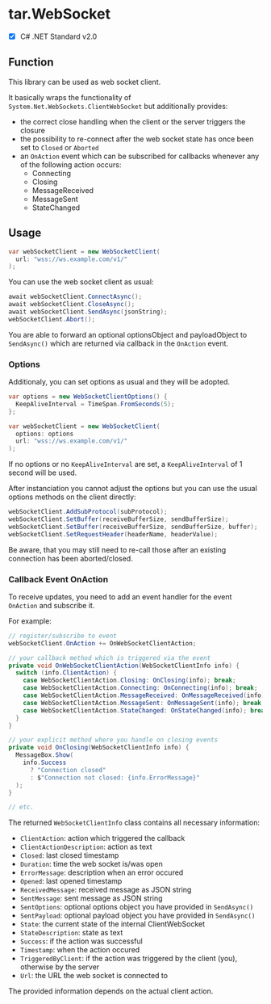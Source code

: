 # tar.WebSocket

 - [X] C# .NET Standard v2.0

## Function

This library can be used as web socket client.

It basically wraps the functionality of `System.Net.WebSockets.ClientWebSocket` but additionally provides:

- the correct close handling when the client or the server triggers the closure
- the possibility to re-connect after the web socket state has once been set to `Closed` or `Aborted`
- an `OnAction` event which can be subscribed for callbacks whenever any of the following action occurs:
  - Connecting
  - Closing
  - MessageReceived
  - MessageSent
  - StateChanged

## Usage

```cs
var webSocketClient = new WebSocketClient(
  url: "wss://ws.example.com/v1/"
);
```

You can use the web socket client as usual:

```cs
await webSocketClient.ConnectAsync();
await webSocketClient.CloseAsync();
await webSocketClient.SendAsync(jsonString);
webSocketClient.Abort();
```

You are able to forward an optional optionsObject and payloadObject to `SendAsync()` which are returned via callback in the `OnAction` event.

### Options

Additionaly, you can set options as usual and they will be adopted.

```cs
var options = new WebSocketClientOptions() {
  KeepAliveInterval = TimeSpan.FromSeconds(5);
};

var webSocketClient = new WebSocketClient(
  options: options
  url: "wss://ws.example.com/v1/"
);
```

If no options or no `KeepAliveInterval` are set, a `KeepAliveInterval` of 1 second will be used.

After instanciation you cannot adjust the options but you can use the usual options methods on the client directly:

```cs
webSocketClient.AddSubProtocol(subProtocol);
webSocketClient.SetBuffer(receiveBufferSize, sendBufferSize);
webSocketClient.SetBuffer(receiveBufferSize, sendBufferSize, buffer);
webSocketClient.SetRequestHeader(headerName, headerValue);
```

Be aware, that you may still need to re-call those after an existing connection has been aborted/closed.

### Callback Event OnAction

To receive updates, you need to add an event handler for the event `OnAction` and subscribe it.

For example:

```cs
// register/subscribe to event
webSocketClient.OnAction += OnWebSocketClientAction;

// your callback method which is triggered via the event
private void OnWebSocketClientAction(WebSocketClientInfo info) {
  switch (info.ClientAction) {
    case WebSocketClientAction.Closing: OnClosing(info); break;
    case WebSocketClientAction.Connecting: OnConnecting(info); break;
    case WebSocketClientAction.MessageReceived: OnMessageReceived(info); break;
    case WebSocketClientAction.MessageSent: OnMessageSent(info); break;
    case WebSocketClientAction.StateChanged: OnStateChanged(info); break;
  }
}

// your explicit method where you handle on closing events
private void OnClosing(WebSocketClientInfo info) {
  MessageBox.Show(
    info.Success
      ? "Connection closed"
      : $"Connection not closed: {info.ErrorMessage}"
  );
}

// etc.
```

The returned `WebSocketClientInfo` class contains all necessary information:

- `ClientAction`: action which triggered the callback
- `ClientActionDescription`: action as text
- `Closed`: last closed timestamp
- `Duration`: time the web socket is/was open
- `ErrorMessage`: description when an error occured
- `Opened`: last opened timestamp
- `ReceivedMessage`: received message as JSON string
- `SentMessage`: sent message as JSON string
- `SentOptions`: optional options object you have provided in `SendAsync()`
- `SentPayload`: optional payload object you have provided in `SendAsync()`
- `State`: the current state of the internal ClientWebSocket
- `StateDescription`: state as text
- `Success`: if the action was successful
- `Timestamp`: when the action occured
- `TriggeredByClient`: if the action was triggered by the client (you), otherwise by the server
- `Url`: the URL the web socket is connected to

The provided information depends on the actual client action.